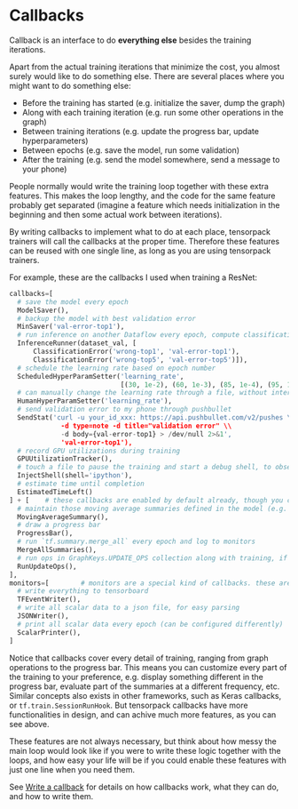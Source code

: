 
# Callbacks

Callback is an interface to do __everything else__ besides the training iterations.

Apart from the actual training iterations that minimize the cost,
you almost surely would like to do something else.
There are several places where you might want to do something else:

* Before the training has started (e.g. initialize the saver, dump the graph)
* Along with each training iteration (e.g. run some other operations in the graph)
* Between training iterations (e.g. update the progress bar, update hyperparameters)
* Between epochs (e.g. save the model, run some validation)
* After the training (e.g. send the model somewhere, send a message to your phone)

People normally would write the training loop together with these extra features.
This makes the loop lengthy, and the code for the same feature probably get separated (imagine a
feature which needs initialization in the beginning and then some actual work between iterations).

By writing callbacks to implement what to do at each place, tensorpack trainers
will call the callbacks at the proper time.
Therefore these features can be reused with one single line, as long as you are using tensorpack trainers.

For example, these are the callbacks I used when training a ResNet:

```python
callbacks=[
  # save the model every epoch
  ModelSaver(),
  # backup the model with best validation error
  MinSaver('val-error-top1'),
  # run inference on another Dataflow every epoch, compute classification error and log to monitors
  InferenceRunner(dataset_val, [
      ClassificationError('wrong-top1', 'val-error-top1'),
      ClassificationError('wrong-top5', 'val-error-top5')]),
  # schedule the learning rate based on epoch number
  ScheduledHyperParamSetter('learning_rate',
                            [(30, 1e-2), (60, 1e-3), (85, 1e-4), (95, 1e-5)]),
  # can manually change the learning rate through a file, without interrupting training
  HumanHyperParamSetter('learning_rate'),
  # send validation error to my phone through pushbullet
  SendStat('curl -u your_id_xxx: https://api.pushbullet.com/v2/pushes \\
             -d type=note -d title="validation error" \\
             -d body={val-error-top1} > /dev/null 2>&1',
             'val-error-top1'),
  # record GPU utilizations during training
  GPUUtilizationTracker(),
  # touch a file to pause the training and start a debug shell, to observe what's going on
  InjectShell(shell='ipython'),
  # estimate time until completion
  EstimatedTimeLeft()
] + [    # these callbacks are enabled by default already, though you can customize them
  # maintain those moving average summaries defined in the model (e.g. training loss, training error)
  MovingAverageSummary(),
  # draw a progress bar
  ProgressBar(),
  # run `tf.summary.merge_all` every epoch and log to monitors
  MergeAllSummaries(),
  # run ops in GraphKeys.UPDATE_OPS collection along with training, if any
  RunUpdateOps(),
],
monitors=[        # monitors are a special kind of callbacks. these are also enabled by default
  # write everything to tensorboard
  TFEventWriter(),
  # write all scalar data to a json file, for easy parsing
  JSONWriter(),
  # print all scalar data every epoch (can be configured differently)
  ScalarPrinter(),
]
```

Notice that callbacks cover every detail of training, ranging from graph operations to the progress bar.
This means you can customize every part of the training to your preference, e.g. display something
different in the progress bar, evaluate part of the summaries at a different frequency, etc.
Similar concepts also exists in other frameworks, such as Keras callbacks, or
`tf.train.SessionRunHook`. But tensorpack callbacks have more functionalities in
design, and can achive much more features, as you can see above.

These features are not always necessary, but think about how messy the main loop would look like if you
were to write these logic together with the loops, and how easy your life will be if you could enable
these features with just one line when you need them.

See [Write a callback](extend/callback.html)
for details on how callbacks work, what they can do, and how to write them.
